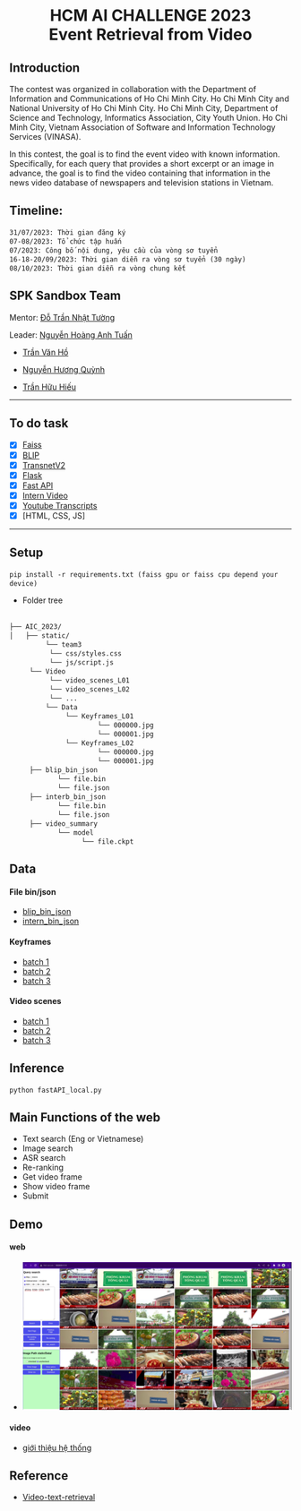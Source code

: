 <h1><center>HCM AI CHALLENGE 2023 <br> Event Retrieval from Video</center></h1>

## Introduction
The contest was organized in collaboration with the Department of Information and Communications of Ho Chi Minh City. Ho Chi Minh City and National University of Ho Chi Minh City. Ho Chi Minh City, Department of Science and Technology, Informatics Association, City Youth Union. Ho Chi Minh City, Vietnam Association of Software and Information Technology Services (VINASA).

In this contest, the goal is to find the event video with known information. Specifically, for each query that provides a short excerpt or an image in advance, the goal is to find the video containing that information in the news video database of newspapers and television stations in Vietnam.

## Timeline: 
    31/07/2023: Thời gian đăng ký
    07-08/2023: Tổ chức tập huấn
    07/2023: Công bố nội dung, yêu cầu của vòng sơ tuyển
    16-18-20/09/2023: Thời gian diễn ra vòng sơ tuyển (30 ngày)
    08/10/2023: Thời gian diễn ra vòng chung kết
## SPK Sandbox Team
Mentor: [Đỗ Trần Nhật Tường](https://github.com/dotrannhattuong)

Leader: [Nguyễn Hoàng Anh Tuấn](https://github.com/aTunass) 
- [Trần Văn Hồ ](https://github.com/tranvanhospk)

- [Nguyễn Hương Quỳnh](https://github.com/nguyenhuongquynh2607)

- [Trần Hữu Hiếu](https://github.com/HieuTran2019)
---
## To do task 
- [x] [Faiss](https://github.com/facebookresearch/faiss)
- [x] [BLIP](https://github.com/salesforce/BLIP)
- [x] [TransnetV2](https://github.com/soCzech/TransNetV2)
- [x] [Flask](https://github.com/pallets/flask)
- [x] [Fast API](https://github.com/tiangolo/fastapi)
- [x] [Intern Video](https://github.com/OpenGVLab/InternVideo)
- [x] [Youtube Transcripts](https://github.com/jdepoix/youtube-transcript-api)
- [x] [HTML, CSS, JS]
---
## Setup
```
pip install -r requirements.txt (faiss gpu or faiss cpu depend your device)

```
- Folder tree
```

├── AIC_2023/ 
│   ├── static/
         └── team3
	      └── css/styles.css
	      └── js/script.js
	 └── Video
	      └── video_scenes_L01
	      └── video_scenes_L02
	      └── ...
         └── Data
              └── Keyframes_L01
                      └── 000000.jpg
                      └── 000001.jpg
              └── Keyframes_L02
                      └── 000000.jpg
                      └── 000001.jpg
     ├── blip_bin_json
	        └── file.bin
	        └── file.json
     ├── interb_bin_json
	        └── file.bin
	        └── file.json
     ├── video_summary
	        └── model
	              └── file.ckpt

```
## Data
#### File bin/json
- [blip_bin_json](https://drive.google.com/drive/folders/1WepsGul2H9KKWdyl9u4jMMrDoQs8WY2q?usp=sharing)
- [intern_bin_json](https://drive.google.com/drive/folders/1IHSGof7YPns13xbErPAkQ-fybJUPP4ZG?usp=sharing)
#### Keyframes
- [batch 1](https://www.kaggle.com/datasets/trnhuhiu/data-hcm-ai-challenge-2023-batch-1)
- [batch 2](https://www.kaggle.com/datasets/trnhuhiu/data-hcm-ai-challenge-2023-batch-2)
- [batch 3]()
#### Video scenes
- [batch 1](https://www.kaggle.com/datasets/trnhuhiu/data-hcm-ai-challenge-2023-batch-1)
- [batch 2](https://www.kaggle.com/datasets/trnhuhiu/data-hcm-ai-challenge-2023-batch-2)
- [batch 3]()
## Inference
```
python fastAPI_local.py

```
## Main Functions of the web
- Text search (Eng or Vietnamese)
- Image search 
- ASR search
- Re-ranking 
- Get video frame
- Show video frame
- Submit
## Demo
#### web
- ![UI](image/ui.png)
#### video
- [giới thiệu hệ thống](https://youtu.be/2x8CFUoP8U4)
## Reference 
- [Video-text-retrieval](https://github.com/AIVIETNAMResearch/Video-Text-Retrieval/tree/main)
